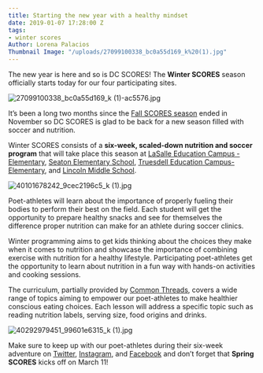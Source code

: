 ```yaml
---
title: Starting the new year with a healthy mindset
date: 2019-01-07 17:28:00 Z
tags:
- winter scores
Author: Lorena Palacios
Thumbnail Image: "/uploads/27099100338_bc0a55d169_k%20(1).jpg"
---
```


The new year is here and so is DC SCORES! The **Winter SCORES** season officially starts today for our four participating sites.

![27099100338_bc0a55d169_k (1)-ac5576.jpg](/uploads/27099100338_bc0a55d169_k%20(1)-ac5576.jpg)





It’s been a long two months since the [Fall SCORES season](https://www.dcscores.org/blog/2018/09/as-august-comes-to-an-end-the-fall-scores-season-quickly-begins) ended in November so DC SCORES is glad to be back for a new season filled with soccer and nutrition.

Winter SCORES consists of a **six-week, scaled-down nutrition and soccer program** that will take place this season at [LaSalle Education Campus - Elementary](https://www.lasallebackus.org/), [Seaton Elementary School](https://seatondc.org/), [Truesdell Education Campus-Elementary](https://www.facebook.com/truesdellec/), and [Lincoln Middle School](https://checdc.org/).

![40101678242_9cec2196c5_k (1).jpg](/uploads/40101678242_9cec2196c5_k%20(1).jpg)

Poet-athletes will learn about the importance of properly fueling their bodies to perform their best on the field. Each student will get the opportunity to prepare healthy snacks and see for themselves the difference proper nutrition can make for an athlete during soccer clinics.

Winter programming aims to get kids thinking about the choices they make when it comes to nutrition and showcase the importance of combining exercise with nutrition for a healthy lifestyle. Participating poet-athletes get the opportunity to learn about nutrition in a fun way with hands-on activities and cooking sessions.

The curriculum, partially provided by [Common Threads](http://www.commonthreads.org/), covers a wide range of topics aiming to empower our poet-athletes to make healthier conscious eating choices. Each lesson will address a specific topic such as reading nutrition labels, serving size, food origins and drinks.

![40292979451_99601e6315_k (1).jpg](/uploads/40292979451_99601e6315_k%20(1).jpg)

Make sure to keep up with our poet-athletes during their six-week adventure on [Twitter](https://twitter.com/DCSCORES), [Instagram](https://www.instagram.com/dc_scores/?hl=en), and [Facebook](https://www.facebook.com/DCSCORES/) and don’t forget that **Spring SCORES** kicks off on March 11!